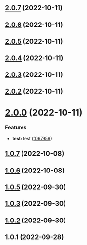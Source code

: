 ## [2.0.7](https://github.com/xxmyyds/vue2-simple-watchEffect/compare/v2.0.6...v2.0.7) (2022-10-11)



## [2.0.6](https://github.com/xxmyyds/vue2-simple-watchEffect/compare/v2.0.5...v2.0.6) (2022-10-11)



## [2.0.5](https://github.com/xxmyyds/vue2-simple-watchEffect/compare/v2.0.4...v2.0.5) (2022-10-11)



## [2.0.4](https://github.com/xxmyyds/vue2-simple-watchEffect/compare/v2.0.3...v2.0.4) (2022-10-11)



## [2.0.3](https://github.com/xxmyyds/vue2-simple-watchEffect/compare/v2.0.2...v2.0.3) (2022-10-11)



## [2.0.2](https://github.com/xxmyyds/vue2-simple-watchEffect/compare/v2.0.1...v2.0.2) (2022-10-11)



# [2.0.0](https://github.com/xxmyyds/vue2-simple-watchEffect/compare/v1.0.7...v2.0.0) (2022-10-11)


### Features

* **test:** test ([f067959](https://github.com/xxmyyds/vue2-simple-watchEffect/commit/f067959f21c5c75d63f5b13216f740fa100b31b0))



## [1.0.7](https://github.com/xxmyyds/vue2-simple-watchEffect/compare/v1.0.6...v1.0.7) (2022-10-08)



## [1.0.6](https://github.com/xxmyyds/vue2-simple-watchEffect/compare/v1.0.5...v1.0.6) (2022-10-08)



## [1.0.5](https://github.com/xxmyyds/vue2-simple-watchEffect/compare/v1.0.4...v1.0.5) (2022-09-30)



## [1.0.3](https://github.com/xxmyyds/vue2-simple-watchEffect/compare/v1.0.2...v1.0.3) (2022-09-30)



## [1.0.2](https://github.com/xxmyyds/vue2-simple-watchEffect/compare/v1.0.1...v1.0.2) (2022-09-30)



## 1.0.1 (2022-09-28)



